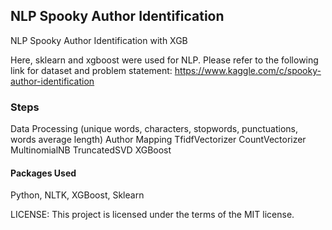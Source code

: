 ## NLP Spooky Author Identification
NLP Spooky Author Identification with XGB

Here, sklearn and xgboost were used for NLP. Please refer to the following link for dataset and problem statement:
https://www.kaggle.com/c/spooky-author-identification

### Steps
Data Processing (unique words, characters, stopwords, punctuations, words average length)
Author Mapping
TfidfVectorizer
CountVectorizer
MultinomialNB
TruncatedSVD
XGBoost

#### Packages Used
Python, NLTK, XGBoost, Sklearn

LICENSE: This project is licensed under the terms of the MIT license.
